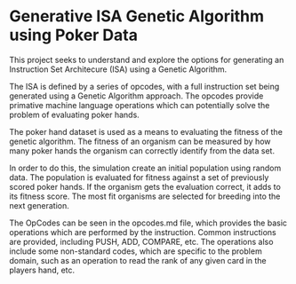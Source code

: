 # Generative ISA Genetic Algorithm using Poker Data

This project seeks to understand and explore the options for
generating an Instruction Set Architecure (ISA) using a
Genetic Algorithm.

The ISA is defined by a series of opcodes, with a full instruction
set being generated using a Genetic Algorithm approach. The opcodes
provide primative machine language operations which can potentially
solve the problem of evaluating poker hands.

The poker hand dataset is used as a means to evaluating the fitness
of the genetic algorithm. The fitness of an organism can be measured
by how many poker hands the organism can correctly identify from the
data set.

In order to do this, the simulation create an initial population using
random data. The population is evaluated for fitness against a set of
previously scored poker hands. If the organism gets the evaluation
correct, it adds to its fitness score. The most fit organisms are
selected for breeding into the next generation.

The OpCodes can be seen in the opcodes.md file, which provides the
basic operations which are performed by the instruction. Common instructions
are provided, including PUSH, ADD, COMPARE, etc. The operations also
include some non-standard codes, which are specific to the problem
domain, such as an operation to read the rank of any given card in
the players hand, etc.
